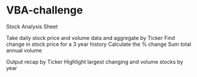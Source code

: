 # VBA-challenge

Stock Analysis Sheet

Take daily stock price and volume data and aggregate by Ticker
Find change in stock price for a 3 year history
Calculate the % change
Sum total annual volume

Output recap by Ticker
Highlight largest changing and volume stocks by year